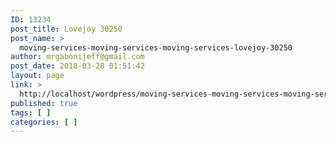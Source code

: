 ```yaml
---
ID: 13234
post_title: Lovejoy 30250
post_name: >
  moving-services-moving-services-moving-services-lovejoy-30250
author: mrgabonijeff@gmail.com
post_date: 2018-03-28 01:51:42
layout: page
link: >
  http://localhost/wordpress/moving-services-moving-services-moving-services-lovejoy-30250/
published: true
tags: [ ]
categories: [ ]
---
```

